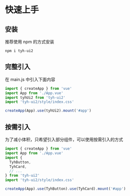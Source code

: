 # 快速上手

## 安装

推荐使用 npm 的方式安装

```shell
npm i tyh-ui2
```

## 完整引入

在 main.js 中引入下面内容

```js
import { createApp } from 'vue'
import App from './App.vue'
import tyhUi2 from 'tyh-ui2'
import 'tyh-ui2/style/index.css'

createApp(App).use(tyhUi2).mount('#app')
```

## 按需引入

为了减小体积，只希望引入部分组件，可以使用按需引入的方式

```js
import { createApp } from 'vue'
import App from './App.vue'
import {
  TyhButton,
  TyhCard,
  // ...
} from 'tyh-ui2'
import 'tyh-ui2/style/index.css'

createApp(App).use(TyhButton).use(TyhCard).mount('#app')
```
